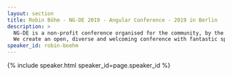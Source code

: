 ```yaml
---
layout: section
title: Robin Böhm - NG-DE 2019 - Angular Conference - 2019 in Berlin
description: >
  NG-DE is a non-profit conference organised for the community, by the community.
  We create an open, diverse and welcoming conference with fantastic speakers and a warm and friendly environment. 
speaker_id: robin-boehm
---
```


{% include speaker.html speaker_id=page.speaker_id %}

